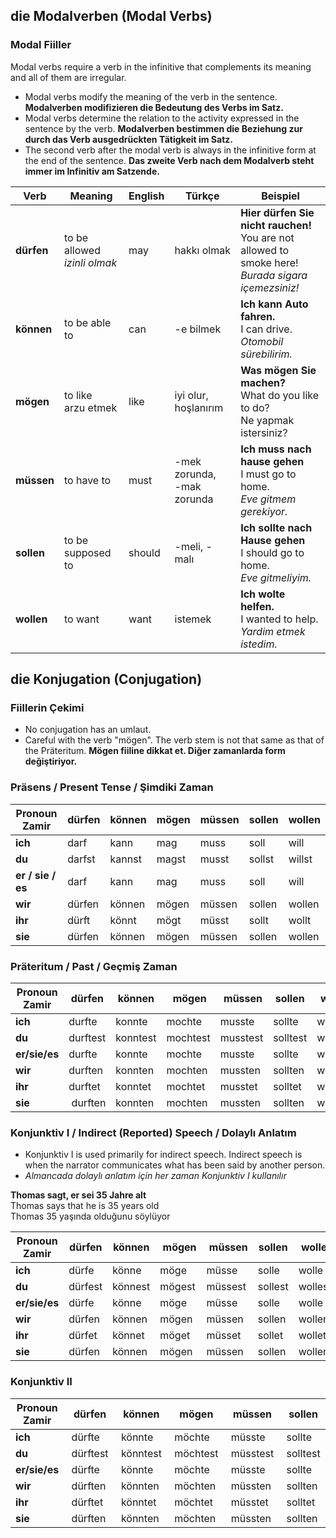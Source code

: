 ## die Modalverben (Modal Verbs)
### Modal Fiiller

Modal verbs require a verb in the infinitive that complements its meaning and all of them are irregular.

- Modal verbs modify the meaning of the verb in the sentence.
  **Modalverben modifizieren die Bedeutung des Verbs im Satz.**
- Modal verbs determine the relation to the activity expressed in the sentence by the verb.
  **Modalverben bestimmen die Beziehung zur durch das Verb ausgedrückten Tätigkeit im Satz.**
- The second verb after the modal verb is always in the infinitive form at the end of the sentence.
  **Das zweite Verb nach dem Modalverb steht immer im Infinitiv am Satzende.**


Verb | Meaning | English | Türkçe | Beispiel
--- | --- | --- | --- | ---
**dürfen** | to be allowed<br >_izinli olmak_  | may | hakkı olmak | **Hier dürfen Sie nicht rauchen!**<br>You are not allowed to smoke here!<br>_Burada sigara içemezsiniz!_
**können** | to be able to | can | -e bilmek | **Ich kann Auto fahren.**<br>I can drive.<br>_Otomobil sürebilirim._
**mögen** | to like<br />arzu etmek | like | iyi olur, hoşlanırım | **Was mögen Sie machen?**<br>What do you like to do?<br>Ne yapmak istersiniz?
**müssen** | to have to | must | -mek zorunda,<br>-mak zorunda | **Ich muss nach hause gehen**<br />I must go to home.<br>_Eve gitmem gerekiyor._
**sollen** | to be supposed to | should | -meli, -malı | **Ich sollte nach Hause gehen**<br>I should go to home.<br>_Eve gitmeliyim._
**wollen** | to want | want | istemek | **Ich wolte helfen.**<br>I wanted to help.<br>_Yardim etmek istedim._

## die Konjugation (Conjugation)
### Fiillerin Çekimi
 - No conjugation has an umlaut.
 - Careful with the verb "mögen". The verb stem is not that same as that of the Präteritum.
   **Mögen fiiline dikkat et. Diğer zamanlarda form değiştiriyor.**


### Präsens / Present Tense / Şimdiki Zaman

Pronoun <br> Zamir | dürfen | können | mögen | müssen | sollen | wollen
--- | --- | --- | --- | --- | --- | ---
**ich** | darf | kann | mag | muss | soll | will
**du** | darfst | kannst | magst | musst | sollst | willst
**er / sie / es** | darf | kann | mag | muss | soll | will
**wir** | dürfen | können | mögen | müssen | sollen | wollen
**ihr** | dürft | könnt | mögt | müsst | sollt | wollt
**sie** | dürfen | können | mögen | müssen | sollen | wollen

### Präteritum / Past / Geçmiş Zaman

Pronoun <br> Zamir | dürfen	| können	| mögen	| müssen	| sollen	| wollen
--- | --- | --- | --- | --- | --- | ---
**ich**	| durfte	| konnte	| mochte	| musste	| sollte	| wollte
**du**	| durftest	| konntest	| mochtest	| musstest	| solltest	| wolltest
**er/sie/es**	| durfte	| konnte	| mochte	| musste	| sollte	| wollte
**wir**	| durften |	konnten	| mochten	| mussten	| sollten	| wollten
**ihr**	| durftet	| konntet	| mochtet	| musstet	| solltet	| wolltet
**sie**	| durften	| konnten	| mochten	| mussten	| sollten	| wollten

### Konjunktiv I / Indirect (Reported) Speech / Dolaylı Anlatım

 * Konjunktiv I is used primarily for indirect speech. Indirect speech is when the narrator communicates what has been said by another person.
 * _Almancada dolaylı anlatım için her zaman Konjunktiv I kullanılır_
 
**Thomas sagt, er sei 35 Jahre alt**<br>
Thomas says that he is 35 years old<br>
Thomas 35 yaşında olduğunu söylüyor

Pronoun <br> Zamir | dürfen	| können	| mögen	| müssen	| sollen	| wollen
--- | --- | --- | --- | --- | --- | ---
**ich**	| dürfe	| könne	| möge	| müsse	| solle	| wolle
**du**	| dürfest	| könnest	| mögest	| müssest	| sollest	| wollest
**er/sie/es**	| dürfe	| könne	| möge	| müsse	| solle	| wolle
**wir**	| dürfen	| können	| mögen	| müssen	| sollen	| wollen
**ihr**	| dürfet	| könnet	| möget	| müsset	| sollet	| wollet
**sie**	| dürfen	| können	| mögen	| müssen	| sollen	| wollen

### Konjunktiv II

Pronoun <br> Zamir | dürfen	| können	| mögen	| müssen	| sollen	| wollen
--- | --- | --- | --- | --- | --- | ---
**ich**	| dürfte	| könnte	| möchte	| müsste	| sollte	| wollte
**du**	| dürftest	| könntest	| möchtest	| müsstest	| solltest	| wolltest
**er/sie/es**	| dürfte	| könnte	| möchte	| müsste	| sollte	| wollte
**wir**	| dürften	| könnten	| möchten	| müssten	| sollten	| wollten
**ihr**	| dürftet	| könntet	| möchtet	| müsstet	| solltet	| wolltet
**sie**	| dürften	| könnten	| möchten	| müssten	| sollten	| wollten
